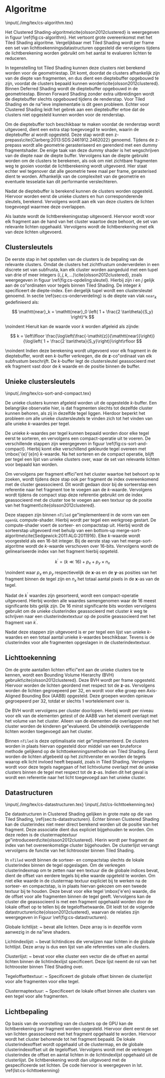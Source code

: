 # Algoritme 

\input{./img/tex/cs-algorithm.tex}

Het Clustered Shading-algoritme\cite{olsson2012clustered} is weergegeven in 
figuur \ref{fig:cs-algorithm}. Het vertoont grote overeenkomst met het Tiled
Shading algoritme. Vergelijkbaar met Tiled Shading wordt per frame een set van
lichttoekenningsdatastructuren opgesteld die vervolgens tijdens de 
lichtberekening worden gebruikt om het aantal te evalueren lichten te reduceren.

In tegenstelling tot Tiled Shading kunnen deze clusters niet berekend worden 
voor de geometriestap. Dit komt, doordat de clusters afhankelijk zijn van de
diepte van fragmenten, en dus dient een dieptebuffer opgebouwd te zijn, voordat
de clusters bepaald kunnen worden\cite{olsson2012clustered}. Binnen Deferred Shading wordt de dieptebuffer
opgebouwd in de geometriestap. Binnen Forward Shading zonder extra 
uitbreidingen wordt de dieptebuffer slechts opgebouwd tijdens de renderstap. Voor
Tiled Shading en de na\"ieve implementatie is dit geen probleem. 
Echter voor Clustered Shading leidt het gebrek aan een dieptebuffer ertoe dat de clusters niet
opgesteld kunnen worden voor de renderstap.

Om de dieptebuffer toch beschikbaar te maken voordat de renderstap wordt 
uitgevoerd, dient een extra stap toegevoegd te worden, waarin de dieptebuffer
al wordt opgesteld. Deze stap wordt een z-prepass\cite{Clarberg:2013:SDS:2461912.2462022} genoemd. 
Tijdens de z-prepass wordt alle geometrie gerasteriseerd en gerenderd met een dummy fragmentshader. 
De enige taak van deze dummy shader is het wegschrijven van de diepte
naar de diepte buffer. Vervolgens kan de diepte gebruikt worden om de clusters
te berekenen, als ook om niet zichtbare fragmenten weg te gooien voordat de
lichtberekening wordt uitgevoerd. 
Hier staat echter wel tegenover dat alle geometrie twee maal per frame, 
gerasterised dient te worden. Afhankelijk van de complexiteit van de geometrie 
en eventuele tesselatie kan dit performantie verslechteren.

Nadat de dieptebuffer is berekend kunnen de clusters worden opgesteld. Hiervoor
worden eerst de unieke clusters en hun corresponderende sleutels, berekend. 
Vervolgens wordt aan elk van deze clusters de lichten toegevoegd waarmee deze
overlappen. 

Als laatste wordt de lichtberekeningsstap uitgevoerd. Hiervoor wordt voor 
elk fragment aan de hand van het cluster waartoe deze behoort, de set van 
relevante lichten opgehaald. Vervolgens wordt de lichtberekening met elk van
deze lichten uitgevoerd.


## Clustersleutels

De eerste stap in het opstellen van de clusters is de bepaling van de relevante
clusters. Omdat de clusters het zichtfrustum onderverdelen in een discrete set
van subfrusta, kan elk cluster worden aangeduid met een tupel van drie of meer
integers $\left(i, j, k, \dots \right)$\cite{olsson2012clustered}, zoals weergegeven in figuur \ref{fig:cs-opdeling:sleutel}.
Hierbij zijn $i$ en $j$ gelijk aan de co\"ordinaten voor tegels binnen Tiled
Shading. De integer $k$ specificeert de diepte-index. Een dergelijk tupel wordt
een clustersleutel genoemd. In sectie \ref{sec:cs-onderverdeling} is de diepte van vlak 
$\mathtt{near}_k$ gedefinieerd als:

$$ \mathtt{near}_k = \mathtt{near}_0 \left( 1 + \frac{2 \tan\theta}{S_y} \right)^k $$

\noindent Hieruit kan de waarde voor $k$ worden afgeleid als zijnde:

$$ k = \left\lfloor \frac{\log\left(\frac{-\mathit{z}}{\mathtt{near}}\right)}{\log\left( 1 + \frac{2 \tan\theta}{S_y}\right)}\right\rfloor $$

\noindent Indien deze berekening wordt uitgevoerd voor elk fragment in de dieptebuffer, 
wordt een $k$-buffer verkregen, die de $\mathbf{z}$-co\"ordinaat van elk 
subfrustum beschrijft. De $k$-buffer legt de clustersleutel geassocieerd met
elk fragment vast door de $k$ waarde en de positie binnen de buffer.

## Unieke clustersleutels

\input{./img/tex/cs-sort-and-compact.tex}

De unieke clusters kunnen afgeleid worden uit de opgestelde $k$-buffer. Een 
belangrijke observatie hier, is dat fragmenten slechts tot dezelfde cluster
kunnen behoren, als zij in dezelfde tegel liggen. Hierdoor beperkt het probleem
om alle unieke clustersleutels te vinden zich tot het vinden van alle unieke 
$k$-waardes per tegel. 

De unieke $k$-waardes per tegel kunnen bepaald worden door elke tegel eerst te
sorteren, en vervolgens een compact-operatie uit te voeren. De verschillende
stappen zijn weergegeven in figuur \ref{fig:cs-sort-and-compact}. Hierbij komt
elke verschillend gekleurde tegel overeen met \mbox{\'{e}\'{e}n} $k$-waarde.
Na het sorteren en de compact operatie, blijft per tegel een lijst van unieke
clusters over, waar de set van relevante lichten voor bepaald kan worden.

Om vervolgens per fragment effici\"ent het cluster waartoe het behoort op te
zoeken, wordt tijdens deze stap ook per fragment de index overeenkomend met 
de cluster geassocieerd. Dit wordt gedaan door bij de sorteerstap een referentie
naar het fragment toe te voegen aan de $k$-waarde. Vervolgens wordt tijdens
de compact stap deze referentie gebruikt om de index geassocieerd met de cluster
toe te voegen aan een textuur op de positie van het fragment\cite{olsson2012clustered}.

Deze stappen zijn binnen `nTiled` ge\"implementeerd in de vorm van een `openGL` 
compute-shader. Hierbij wordt per tegel een werkgroep gestart. De compute-shader
voert de sorteer- en compactstap uit. Hierbij wordt de sorteerstap uitgevoerd 
met behulp van een bottom-up merge-sort-algoritme\cite{Sedgewick:2011:ALG:2011916}.
Elke $k$-waarde wordt voorgesteld als een 16-bit integer. Bij de eerste stap van
het merge-sort-algoritme wordt de $k$-waarde verschoven over 16-bits. Vervolgens
wordt de gelineariseerde index van het fragment hierbij opgeteld.

$$ k^\prime = (k \ll 16) + p_x + p_y \times n_x $$

\noindent waar $p_x$ en $p_y$ respectievelijk de $\mathbf{x}$-as en de $\mathbf{y}$-as 
posities van het fragment binnen de tegel zijn en $n_x$ het totaal aantal pixels
in de $\mathbf{x}$-as van de tegel.

Nadat de $k^\prime$ waardes zijn gesorteerd, wordt een compact-operatie 
uitgevoerd. Hierbij worden alle waardes samengenomen waar de 16 meest 
significante bits gelijk zijn. De 16 minst significante bits worden vervolgens
gebruikt om de unieke clusterindex geassocieerd met cluster $k$ weg te schrijven
naar een clusterindextextuur op de positie geassocieerd met het fragment van
$k^\prime$.

Nadat deze stappen zijn uitgevoerd is er per tegel een lijst van unieke $k$-waardes
en een totaal aantal unieke $k$-waardes beschikbaar. Tevens is de clusterindex
voor alle fragmenten opgeslagen in de clusterindextextuur.

## Lichttoekenning

Om de grote aantallen lichten effici\"ent aan de unieke clusters toe te kennen, 
wordt een Bounding Volume Hierarchy (BVH) gebruikt\cite{olsson2012clustered}. Deze BVH wordt
per frame opgesteld. Hiervoor worden de lichten geordend met respect tot de 
$\mathbf{z}$-as. Vervolgens worden de lichten gegroepeerd per 32, en wordt voor
elke groep een Axis-Aligned Bounding Box (AABB) opgesteld. Deze groepen worden
opnieuw gegroepeerd per 32, totdat er slechts 1 wortelelement over is.

De BVH wordt vervolgens per cluster doorlopen. Hierbij wordt per niveau voor elk
van de elementen getest of de AABB van het element overlapt met het volume van
het cluster. Alleen van de elementen die overlappen met het cluster worden de 
kinderen ge\"evalueerd. De uiteindelijk overlappende lichten worden toegevoegd
aan het cluster.

Binnen `nTiled` is deze optimalisatie niet ge\"implementeerd. De clusters worden
in plaats hiervan opgesteld door middel van een bruteforce methode gelijkend op
de lichttoekenningsmethode van Tiled Shading. Eerst worden de lichten afgebeeld
op het zichtvenster en worden de tegels waarop elk licht invloed heeft bepaald, 
zoals in Tiled Shading. Vervolgens wordt voor deze tegels nagegaan of het 
lichtvolume overlapt met de unieke clusters binnen de tegel met respect tot de
$\mathbf{z}$-as. Indien dit het geval is wordt een referentie naar het licht
toegevoegd aan het unieke cluster.

## Datastructuren

\input{./img/tex/cs-datastructuren.tex}
\input{./lst/cs-lichttoekenning.tex}

De datastructuren in Clustered Shading gelijken in grote mate op die van 
Tiled Shading, \ref{sec:ts-datastructuren}. Echter binnen Clustered Shading kan
de clusterindex niet meer direct berekend worden uit de positie van het 
fragment. Deze associatie dient dus expliciet bijgehouden te worden. Om deze
reden is de clustermaptextuur ge\"introduceerd\cite{olsson2012clustered}. Hierin wordt per fragment 
de index van het overeenkomstige cluster bijgehouden. De clusterlijst vervangt
vervolgens de functie van het lichtrooster binnen Tiled Shading.

In `nTiled` wordt binnen de sorteer- en compactstap slechts de lokale 
clusterindex binnen de tegel opgeslagen. Om de verkregen clusterindexmap om te
zetten naar een textuur die de globale indices bevat, dient de offset van
eerdere tegels bij elke waarde opgeteld te worden. Om niet elke waarde in de 
clustermap textuur expliciet bij te werken na de sorteer- en compactstap, is
in plaats hiervan gekozen om een tweede textuur bij te houden. Deze bevat 
voor elke tegel \mbox{\'e\'en} waarde, die de offset voor alle fragmenten binnen
de tegel geeft. Vervolgens kan de cluster die geassocieerd is met een fragment
opgehaald worden door de lokale offset op te tellen bij de tegeloffsetwaarde.
Dit leidt tot de volgende datastructuren\cite{olsson2012clustered}, waarvan 
de relaties zijn weergegeven in Figuur \ref{fig:cs-datastructuren}.


Globale lichtlijst:
  ~ bevat alle lichten. Deze array is in dezelfde vorm aanwezig in de na\"ieve 
    shaders.
    
Lichtindexlijst:
  ~ bevat lichtindices die verwijzen naar lichten in de globale lichtlijst.
    Deze array is dus een lijst van alle referenties van alle clusters.
    
Clusterlijst:
  ~ bevat voor elke cluster een vector die de offset en aantal lichten binnen
    de lichtindexlijst specificeert. Deze lijst neemt de rol van het 
    lichtrooster binnen Tiled Shading over.
    
Tegeloffsettextuur:
  ~ Specificeert de globale offset binnen de clusterlijst voor alle fragmenten
    voor elke tegel.
    
Clustermaptextuur:
  ~ Specificeert de lokale offset binnen alle clusters van een tegel voor alle
    fragmenten.


## Lichtbepaling


Op basis van de voorstelling van de clusters op de GPU kan de lichtberekening 
per fragment worden opgesteld. Hiervoor dient eerst de set van lichten 
geassocieerd met het fragment opgehaald te worden. Hiervoor wordt het 
cluster behorende tot het fragment bepaald. De lokale clusterindexoffset wordt opgehaald uit de clustermap,
en de globale clusterindexoffset uit de tegeloffset. Vervolgens wordt met de 
verkregen clusterindex de offset en aantal lichten in de lichtindexlijst 
opgehaald uit de clusterlijst. De lichtberekening wordt dan uitgevoerd met 
de gespecificeerde set lichten. De code hiervoor is weergegeven in lst. \ref{lst:cs-lichttoekenning}

